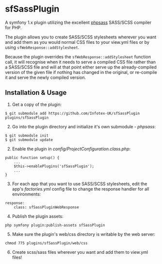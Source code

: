 sfSassPlugin
============

A symfony 1.x plugin utilizing the excellent [phpsass](https://github.com/richthegeek/phpsass) SASS/SCSS compiler for PHP.

The plugin allows you to create SASS/SCSS stylesheets wherever you want and add them as you would normal CSS files to your view.yml files or by using `sfWebResponse::addStylesheet`.

Because the plugin overrides the `sfWebResponse::addStylesheet` function call, it will recognise when it needs to serve a compiled CSS file rather than a SASS/SCSS file and will at that point either serve up the already-compiled version of the given file if nothing has changed in the original, or re-compile it and serve the newly compiled version.


Installation & Usage
--------------------

1. Get a copy of the plugin:
```
$ git submodule add https://github.com/Infotex-UK/sfSassPlugin plugins/sfSassPlugin
```
2. Go into the plugin directory and initialize it's own submodule - _phpsass_:
```
$ git submodule init
$ git submodule update
```

2. Enable the plugin in _config/ProjectConfiguration.class.php_:
```
public function setup() {
    ...
    $this->enablePlugins('sfSassPlugin');
    ...
}
```
3. For each app that you want to use SASS/SCSS stylesheets, edit the app's _factories.yml_ config file to change the response handler for all environments:
```
response:
    class: sfSassPluginWebResponse
```

4. Publish the plugin assets:
```
php symfony plugin:publish-assets sfSassPlugin
```
5. Make sure the plugin's web/css directory is writable by the web server:
```
chmod 775 plugins/sfSassPlugin/web/css
```
6. Create scss/sass files wherever you want and add them to view.yml files!